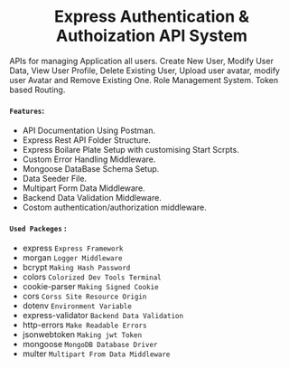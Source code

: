<h1 align="center">Express Authentication & Authoization API System</h1>

APIs for managing Application all users. Create New User, Modify User Data, View User Profile, Delete Existing User, Upload user avatar, modify user Avatar and Remove Existing One. Role Management System. Token based Routing.

#### `Features`:

- API Documentation Using Postman.
- Express Rest API Folder Structure.
- Express Boilare Plate Setup with customising Start Scrpts.
- Custom Error Handling Middleware.
- Mongoose DataBase Schema Setup.
- Data Seeder File.
- Multipart Form Data Middleware.
- Backend Data Validation Middleware.
- Costom authentication/authorization middleware.

#### `Used Packeges` :

- express `Express Framework`
- morgan `Logger Middleware`
- bcrypt `Making Hash Password`
- colors `Colorized Dev Tools Terminal`
- cookie-parser `Making Signed Cookie`
- cors `Corss Site Resource Origin`
- dotenv `Environment Variable`
- express-validator `Backend Data Validation`
- http-errors `Make Readable Errors`
- jsonwebtoken `Making jwt Token`
- mongoose `MongoDB Database Driver`
- multer `Multipart From Data Middleware`
